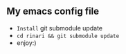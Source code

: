 ## My emacs config file
* `Install`
    git submodule update
* `cd rinari && git submodule update`
* enjoy:)
